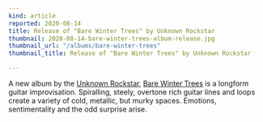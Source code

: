 ```yaml
---
kind: article
reported: 2020-08-14
title: Release of "Bare Winter Trees" by Unknown Rockstar
thumbnail: 2020-08-14-bare-winter-trees-album-release.jpg
thumbnail_url: "/albums/bare-winter-trees"
thumbnail_title: Release of "Bare Winter Trees" by Unknown Rockstar

---
```

A new album by the [Unknown Rockstar](https://archive.org/details/postmoderncore?sort=-date&and[]=creator%3A%22unknown+rockstar%22), [Bare Winter Trees](/albums/bare-winter-trees) is a longform guitar improvisation. Spiralling, steely, overtone rich guitar lines and loops create a variety of cold, metallic, but murky spaces. Emotions, sentimentality and the odd surprise arise.